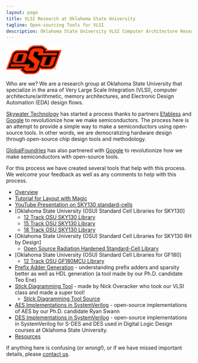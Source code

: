 ```yaml
---
layout: page
title: VLSI Research at Oklahoma State University
tagline: Open-sourcing Tools for VLSI
description: Oklahoma State University VLSI Computer Architecture Research
---
```


<img src="OSU Brand_Primary_021.jpg" width="150"/>

Who are we?  We are a research group at Oklahoma State University that
specialize in the area of Very Large Scale Integration (VLSI),
computer architecture/arithmetic, memory architectures, and Electronic
Design Automation (EDA) design flows.

[Skywater Technology](https://www.skywatertechnology.com) has started a process
thanks to partners [Efabless](http://www.efabless.com) and
[Google](http://www.google.com) to revolutionize how we make
semiconductors.  The process here is an attempt to provide a simple way to make a
semiconductors using open-source tools.  In other words, we are
democratizing hardware design
through open-source chip design tools and methodology.

[GlobalFoundries](https://opensource.googleblog.com/2022/08/GlobalFoundries-joins-Googles-open-source-silicon-initiative.html) has
also partnered with [Google](http://www.google.com)
to revolutionize how we make
semiconductors with open-source tools.  

For this process we have created several tools that help with this
process.  We welcome your feedback as well as any comments to help
with this process.

- [Overview](pages/overview.html)
- [Tutorial for Layout with Magic](https://docs.google.com/document/d/1hSLKsz9xcEJgAMmYYer5cDwvPqas9_JGRUAgEORx1Yw/edit?usp=sharing)
- [YouTube Presentation on SKY130 standard-cells](https://youtu.be/Svus4uQ_CAA)
- [Oklahoma State University (OSU) Standard Cell Libraries for SKY130]
  * [12 Track OSU SKY130 Library](https://foss-eda-tools.googlesource.com/skywater-pdk/libs/sky130_osu_sc_t12)
  * [15 Track OSU SKY130 Library](https://foss-eda-tools.googlesource.com/skywater-pdk/libs/sky130_osu_sc_t15)
  * [18 Track OSU SKY130 Library](https://foss-eda-tools.googlesource.com/skywater-pdk/libs/sky130_osu_sc_t18)
- [Oklahoma State University (OSU) Standard Cell Libraries for SKY130 RH by Design]
  * [Open Source Radiation Hardened Standard-Cell Library](https://github.com/stineje/sky130RHLib)
- [Oklahoma State University (OSU) Standard Cell Libraries for GF180]
  * [12 Track OSU GF180MCU Library](https://github.com/google/globalfoundries-pdk-libs-gf180mcu_osu_sc)  
- [Prefix Adder Generation](https://github.com/tdene/synth_opt_adders) - understanding prefix adders and sparsity better as well as HDL generation (a tool made by our Ph.D. candidate Teo Ene)
- [Stick Diagramming Tool](https://stixu.io/) - made by Nick Overacker who took our VLSI class and made a super tool!
  * [Stick Diagramming Tool Source](https://github.com/NickOveracker/StickDiagrammer)  
- [AES Implementations in SystemVerilog](https://github.com/Open-Source-Hardware-Initiative/AES) - open-source implementations of AES by our Ph.D. candidate Ryan Swann
- [DES Implementations in SystemVerilog](https://github.com/stineje/DES) - open-source implementations in SystemVerilog for S-DES and DES used in Digital Logic Design courses at Oklahoma State University.
- [Resources](pages/resources.html)

If anything here is confusing (or _wrong_!), or if we have missed
important details, please [contact us](mailto:james.stine@okstate.edu).




